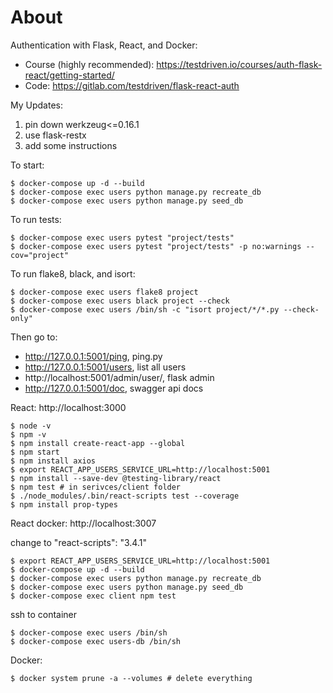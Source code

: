 # About

Authentication with Flask, React, and Docker:

- Course (highly recommended): https://testdriven.io/courses/auth-flask-react/getting-started/
- Code: https://gitlab.com/testdriven/flask-react-auth

My Updates:

1. pin down werkzeug<=0.16.1
2. use flask-restx
3. add some instructions

To start:
```
$ docker-compose up -d --build
$ docker-compose exec users python manage.py recreate_db
$ docker-compose exec users python manage.py seed_db
```

To run tests:

```
$ docker-compose exec users pytest "project/tests"
$ docker-compose exec users pytest "project/tests" -p no:warnings --cov="project"
```

To run flake8, black, and isort:

```
$ docker-compose exec users flake8 project
$ docker-compose exec users black project --check
$ docker-compose exec users /bin/sh -c "isort project/*/*.py --check-only"
```

Then go to:
 - http://127.0.0.1:5001/ping, ping.py
 - http://127.0.0.1:5001/users, list all users
 - http://localhost:5001/admin/user/, flask admin
 - http://127.0.0.1:5001/doc, swagger api docs

 React: http://localhost:3000

 ```
 $ node -v
 $ npm -v
 $ npm install create-react-app --global
 $ npm start
 $ npm install axios
 $ export REACT_APP_USERS_SERVICE_URL=http://localhost:5001
 $ npm install --save-dev @testing-library/react
 $ npm test # in serivces/client folder
 $ ./node_modules/.bin/react-scripts test --coverage
 $ npm install prop-types
 ```

 React docker: http://localhost:3007

 change to "react-scripts": "3.4.1"

 ```
 $ export REACT_APP_USERS_SERVICE_URL=http://localhost:5001
 $ docker-compose up -d --build
 $ docker-compose exec users python manage.py recreate_db
 $ docker-compose exec users python manage.py seed_db
 $ docker-compose exec client npm test
 ```

 ssh to container

 ```
 $ docker-compose exec users /bin/sh
 $ docker-compose exec users-db /bin/sh
 ```


Docker:
```
$ docker system prune -a --volumes # delete everything
```
